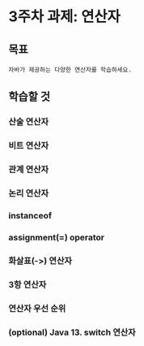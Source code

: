 # 3주차 과제: 연산자

## 목표
	자바가 제공하는 다양한 연산자를 학습하세요.

## 학습할 것
### 산술 연산자

### 비트 연산자

### 관계 연산자

### 논리 연산자

### instanceof

### assignment(=) operator

### 화살표(->) 연산자

### 3항 연산자

### 연산자 우선 순위

### (optional) Java 13. switch 연산자

